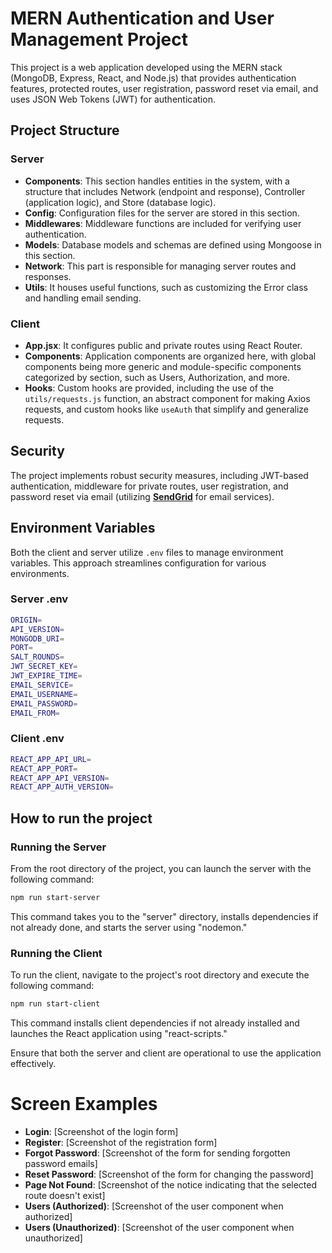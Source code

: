 # MERN Authentication and User Management Project

This project is a web application developed using the MERN stack (MongoDB, Express, React, and Node.js) that provides authentication features, protected routes, user registration, password reset via email, and uses JSON Web Tokens (JWT) for authentication.

## Project Structure

### Server

- **Components**: This section handles entities in the system, with a structure that includes Network (endpoint and response), Controller (application logic), and Store (database logic).
- **Config**: Configuration files for the server are stored in this section.
- **Middlewares**: Middleware functions are included for verifying user authentication.
- **Models**: Database models and schemas are defined using Mongoose in this section.
- **Network**: This part is responsible for managing server routes and responses.
- **Utils**: It houses useful functions, such as customizing the Error class and handling email sending.

### Client

- **App.jsx**: It configures public and private routes using React Router.
- **Components**: Application components are organized here, with global components being more generic and module-specific components categorized by section, such as Users, Authorization, and more.
- **Hooks**: Custom hooks are provided, including the use of the `utils/requests.js` function, an abstract component for making Axios requests, and custom hooks like `useAuth` that simplify and generalize requests.

## Security

The project implements robust security measures, including JWT-based authentication, middleware for private routes, user registration, and password reset via email (utilizing **[SendGrid](https://app.sendgrid.com/)** for email services).

## Environment Variables

Both the client and server utilize `.env` files to manage environment variables. This approach streamlines configuration for various environments.

### Server .env

```bash
ORIGIN=
API_VERSION=
MONGODB_URI=
PORT=
SALT_ROUNDS=
JWT_SECRET_KEY=
JWT_EXPIRE_TIME=
EMAIL_SERVICE=
EMAIL_USERNAME=
EMAIL_PASSWORD=
EMAIL_FROM=
```

### Client .env

```bash
REACT_APP_API_URL=
REACT_APP_PORT=
REACT_APP_API_VERSION=
REACT_APP_AUTH_VERSION=
```

## How to run the project

### Running the Server

From the root directory of the project, you can launch the server with the following command:

```bash
npm run start-server
```

This command takes you to the "server" directory, installs dependencies if not already done, and starts the server using "nodemon."

### Running the Client

To run the client, navigate to the project's root directory and execute the following command:

```bash
npm run start-client
```

This command installs client dependencies if not already installed and launches the React application using "react-scripts."

Ensure that both the server and client are operational to use the application effectively.

# Screen Examples

- **Login**: [Screenshot of the login form]
- **Register**: [Screenshot of the registration form]
- **Forgot Password**: [Screenshot of the form for sending forgotten password emails]
- **Reset Password**: [Screenshot of the form for changing the password]
- **Page Not Found**: [Screenshot of the notice indicating that the selected route doesn't exist]
- **Users (Authorized)**: [Screenshot of the user component when authorized]
- **Users (Unauthorized)**: [Screenshot of the user component when unauthorized]
